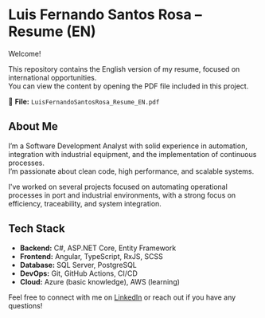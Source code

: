 # Luis Fernando Santos Rosa – Resume (EN)

Welcome!

This repository contains the English version of my resume, focused on international opportunities.  
You can view the content by opening the PDF file included in this project.

📄 **File:** `LuisFernandoSantosRosa_Resume_EN.pdf`

## About Me

I’m a Software Development Analyst with solid experience in automation, integration with industrial equipment, and the implementation of continuous processes.  
I’m passionate about clean code, high performance, and scalable systems.

I've worked on several projects focused on automating operational processes in port and industrial environments, with a strong focus on efficiency, traceability, and system integration.

## Tech Stack

- **Backend:** C#, ASP.NET Core, Entity Framework  
- **Frontend:** Angular, TypeScript, RxJS, SCSS  
- **Database:** SQL Server, PostgreSQL  
- **DevOps:** Git, GitHub Actions, CI/CD  
- **Cloud:** Azure (basic knowledge), AWS (learning)

Feel free to connect with me on [LinkedIn](https://www.linkedin.com/in/luis-fernando-santos-rosa/) or reach out if you have any questions!

